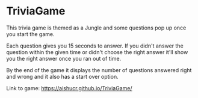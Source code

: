# TriviaGame

This trivia game is themed as a Jungle and some questions pop up once you start the game.

Each question gives you 15 seconds to answer. If you didn't answer the question within the given time or didn't choose the right answer it'll show you the right answer once you ran out of time. 

By the end of the game it displays the number of questions answered right and wrong and it also has a start over option.

Link to game: https://aishucr.github.io/TriviaGame/
